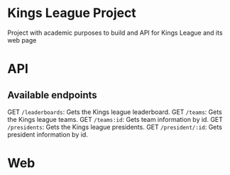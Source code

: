 # Kings League Project

Project with academic purposes to build and API for Kings League and its web page


# API
## Available endpoints
GET `/leaderboards`: Gets the Kings league leaderboard.
GET `/teams`: Gets the Kings league teams.
GET `/teams:id`: Gets team information by id.
GET `/presidents`: Gets the Kings league presidents.
GET `/president/:id`: Gets president information by id.

# Web
